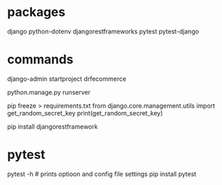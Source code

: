# packages
django
python-dotenv
djangorestframeworks
pytest
pytest-django
# commands

django-admin startproject drfecommerce

python.manage.py runserver

pip freeze > requirements.txt
from django.core.management.utils import get_random_secret_key
print(get_random_secret_key)

pip install djangorestframework

# pytest

pytest -h # prints optioon and config file settings
pip install pytest